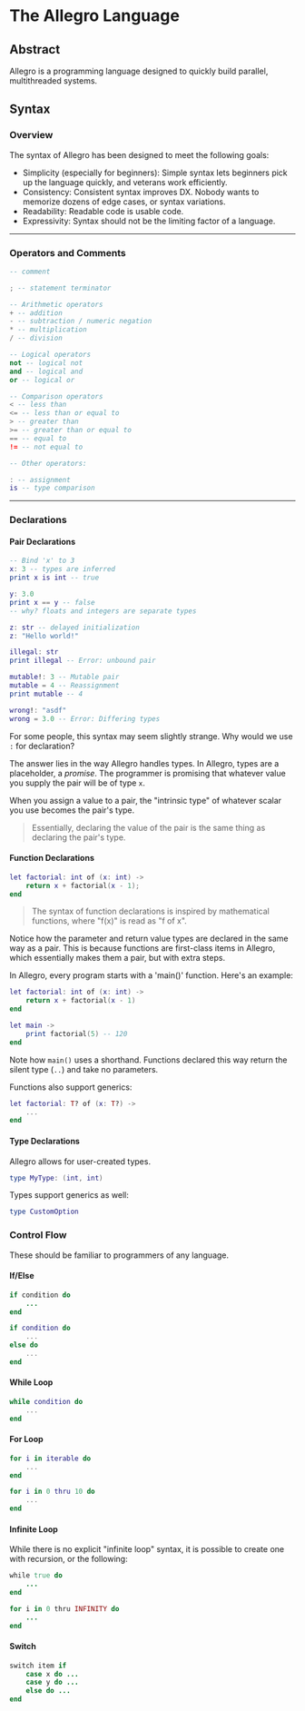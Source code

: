 # The Allegro Language

## Abstract

Allegro is a programming language designed to quickly build parallel, multithreaded systems.

## Syntax

### Overview

The syntax of Allegro has been designed to meet the following goals:


* Simplicity (especially for beginners): Simple syntax lets beginners pick up the language quickly, and veterans work efficiently.
* Consistency: Consistent syntax improves DX. Nobody wants to memorize dozens of edge cases, or syntax variations.
* Readability: Readable code is usable code.
* Expressivity: Syntax should not be the limiting factor of a language.

---

### Operators and Comments

``` lua
-- comment

; -- statement terminator

-- Arithmetic operators
+ -- addition
- -- subtraction / numeric negation
* -- multiplication
/ -- division

-- Logical operators
not -- logical not
and -- logical and
or -- logical or

-- Comparison operators
< -- less than
<= -- less than or equal to
> -- greater than
>= -- greater than or equal to
== -- equal to
!= -- not equal to

-- Other operators:

: -- assignment
is -- type comparison
```

---

### Declarations

#### Pair Declarations

``` lua
-- Bind 'x' to 3
x: 3 -- types are inferred
print x is int -- true

y: 3.0
print x == y -- false
-- why? floats and integers are separate types

z: str -- delayed initialization
z: "Hello world!"

illegal: str
print illegal -- Error: unbound pair

mutable!: 3 -- Mutable pair
mutable = 4 -- Reassignment
print mutable -- 4

wrong!: "asdf"
wrong = 3.0 -- Error: Differing types
```

For some people, this syntax may seem slightly strange. Why would we use `:` for declaration?

The answer lies in the way Allegro handles types. In Allegro, types are a placeholder, a *promise*. The programmer is promising that whatever value you supply the pair will be of type `x`.

When you assign a value to a pair, the "intrinsic type" of whatever scalar you use becomes the pair's type.

>Essentially, declaring the value of the pair is the same thing as declaring the pair's type.

#### Function Declarations

```lua
let factorial: int of (x: int) -> 
    return x + factorial(x - 1); 
end
```

>The syntax of function declarations is inspired by mathematical functions, where "f(x)" is read as "f of x".

Notice how the parameter and return value types are declared in the same way as a pair. This is because functions are first-class items in Allegro, which essentially makes them a pair, but with extra steps.

In Allegro, every program starts with a 'main()' function. Here's an example:

```lua
let factorial: int of (x: int) ->
    return x + factorial(x - 1)
end

let main -> 
    print factorial(5) -- 120
end
```

Note how `main()` uses a shorthand. Functions declared this way return the silent type (`..`) and take no parameters.

Functions also support generics:

```lua
let factorial: T? of (x: T?) ->
    ...
end
```

#### Type Declarations

Allegro allows for user-created types.
```lua
type MyType: (int, int)
```

Types support generics as well:
```lua
type CustomOption
```

### Control Flow

These should be familiar to programmers of any language.


#### If/Else

```ruby
if condition do 
    ...
end
```

```lua
if condition do 
    ...
else do
    ...
end
```


#### While Loop

```lua
while condition do
    ...
end
```


#### For Loop

```lua
for i in iterable do
    ...
end
```

```lua
for i in 0 thru 10 do
    ...
end
```

#### Infinite Loop

While there is no explicit "infinite loop" syntax, it is possible to create one with recursion, or the following:

```ruby
while true do
    ...
end

for i in 0 thru INFINITY do
    ...
end
```

#### Switch

```ruby
switch item if
    case x do ...
    case y do ...
    else do ...
end
```

### 
